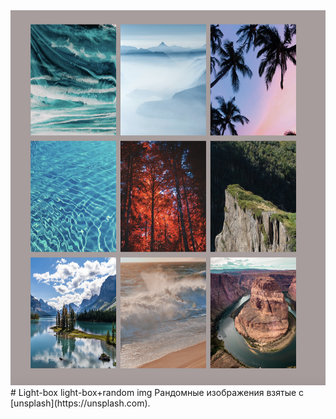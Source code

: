 <div align="center">
  <img width="625" height="600" src="https://github.com/NailBrain13/Light-box/blob/main/prev.png">
</div>
# Light-box
light-box+random img
Рандомные изображения взятые с [unsplash](https://unsplash.com).
